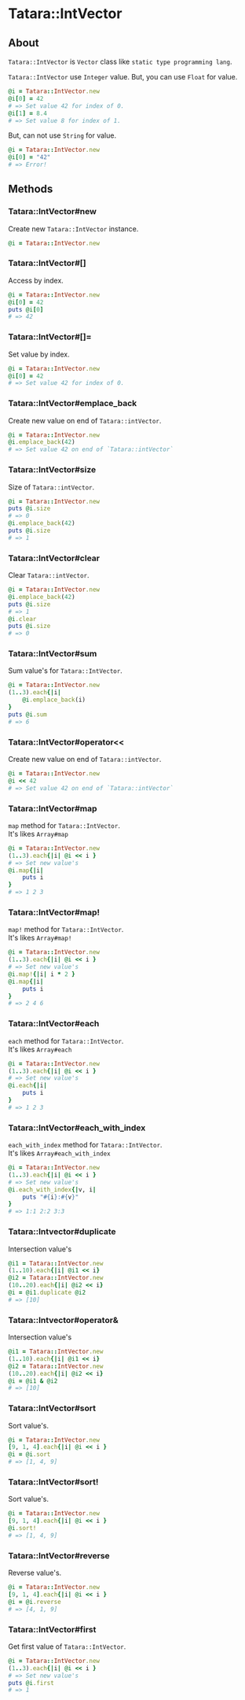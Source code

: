 # Tatara::IntVector
## About

`Tatara::IntVector` is `Vector` class like `static type programming lang`.

`Tatara::IntVector` use `Integer` value.
But, you can use `Float` for value.

```ruby
@i = Tatara::IntVector.new
@i[0] = 42
# => Set value 42 for index of 0.
@i[1] = 8.4
# => Set value 8 for index of 1.
```

But, can not use `String` for value.

```ruby
@i = Tatara::IntVector.new
@i[0] = "42"
# => Error!
```

## Methods
### Tatara::IntVector#new

Create new `Tatara::IntVector` instance.

```ruby
@i = Tatara::IntVector.new
```

### Tatara::IntVector#\[\]

Access by index.

```ruby
@i = Tatara::IntVector.new
@i[0] = 42
puts @i[0]
# => 42
```

### Tatara::IntVector#\[\]=

Set value by index.

```ruby
@i = Tatara::IntVector.new
@i[0] = 42
# => Set value 42 for index of 0.
```

### Tatara::IntVector#emplace_back

Create new value on end of `Tatara::intVector`.

```ruby
@i = Tatara::IntVector.new
@i.emplace_back(42)
# => Set value 42 on end of `Tatara::intVector`
```

### Tatara::IntVector#size

Size of `Tatara::intVector`.

```ruby
@i = Tatara::IntVector.new
puts @i.size
# => 0
@i.emplace_back(42)
puts @i.size
# => 1
```

### Tatara::IntVector#clear

Clear `Tatara::intVector`.

```ruby
@i = Tatara::IntVector.new
@i.emplace_back(42)
puts @i.size
# => 1
@i.clear
puts @i.size
# => 0
```

### Tatara::IntVector#sum

Sum value's for `Tatara::IntVector`.

```ruby
@i = Tatara::IntVector.new
(1..3).each{|i|
    @i.emplace_back(i)
}
puts @i.sum
# => 6
```

### Tatara::IntVector#operator<<

Create new value on end of `Tatara::intVector`.

```ruby
@i = Tatara::IntVector.new
@i << 42
# => Set value 42 on end of `Tatara::intVector`
```

### Tatara::IntVector#map

`map` method for `Tatara::IntVector`.  
It's likes `Array#map`

```ruby
@i = Tatara::IntVector.new
(1..3).each{|i| @i << i }
# => Set new value's
@i.map{|i|
    puts i
}
# => 1 2 3
```

### Tatara::IntVector#map!

`map!` method for `Tatara::IntVector`.  
It's likes `Array#map!`

```ruby
@i = Tatara::IntVector.new
(1..3).each{|i| @i << i }
# => Set new value's
@i.map!{|i| i * 2 }
@i.map{|i|
    puts i
}
# => 2 4 6
```

### Tatara::IntVector#each

`each` method for `Tatara::IntVector`.  
It's likes `Array#each`

```ruby
@i = Tatara::IntVector.new
(1..3).each{|i| @i << i }
# => Set new value's
@i.each{|i|
    puts i
}
# => 1 2 3
```

### Tatara::IntVector#each_with_index

`each_with_index` method for `Tatara::IntVector`.  
It's likes `Array#each_with_index`

```ruby
@i = Tatara::IntVector.new
(1..3).each{|i| @i << i }
# => Set new value's
@i.each_with_index{|v, i|
    puts "#{i}:#{v}"
}
# => 1:1 2:2 3:3
```

### Tatara::Intvector#duplicate

Intersection value's

```ruby
@i1 = Tatara::IntVector.new
(1..10).each{|i| @i1 << i}
@i2 = Tatara::IntVector.new
(10..20).each{|i| @i2 << i}
@i = @i1.duplicate @i2
# => [10]
```

### Tatara::Intvector#operator&

Intersection value's

```ruby
@i1 = Tatara::IntVector.new
(1..10).each{|i| @i1 << i}
@i2 = Tatara::IntVector.new
(10..20).each{|i| @i2 << i}
@i = @i1 & @i2
# => [10]
```

### Tatara::IntVector#sort

Sort value's.

```ruby
@i = Tatara::IntVector.new
[9, 1, 4].each{|i| @i << i }
@i = @i.sort
# => [1, 4, 9]
```

### Tatara::IntVector#sort!

Sort value's.

```ruby
@i = Tatara::IntVector.new
[9, 1, 4].each{|i| @i << i }
@i.sort!
# => [1, 4, 9]
```

### Tatara::IntVector#reverse

Reverse value's.

```ruby
@i = Tatara::IntVector.new
[9, 1, 4].each{|i| @i << i }
@i = @i.reverse
# => [4, 1, 9]
```

### Tatara::IntVector#first

Get first value of `Tatara::IntVector`.

```ruby
@i = Tatara::IntVector.new
(1..3).each{|i| @i << i }
# => Set new value's
puts @i.first
# => 1
```